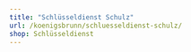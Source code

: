 ```yaml
---
title: "Schlüsseldienst Schulz"
url: /koenigsbrunn/schluesseldienst-schulz/
shop: Schlüsseldienst
---
```

